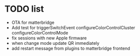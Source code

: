 # TODO list

- OTA for matterbridge
- Add test for triggerSwitchEvent configureColorControlCluster  configureColorControlMode
- fix sessions with new Apple firmware
- when change mode update QR immediately
- add restart message from plugins to matterbridge frontend
